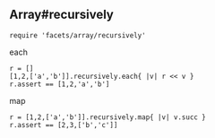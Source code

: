 ## Array#recursively

    require 'facets/array/recursively'

each

    r = []
    [1,2,['a','b']].recursively.each{ |v| r << v }
    r.assert == [1,2,'a','b']

map

    r = [1,2,['a','b']].recursively.map{ |v| v.succ }
    r.assert == [2,3,['b','c']]

